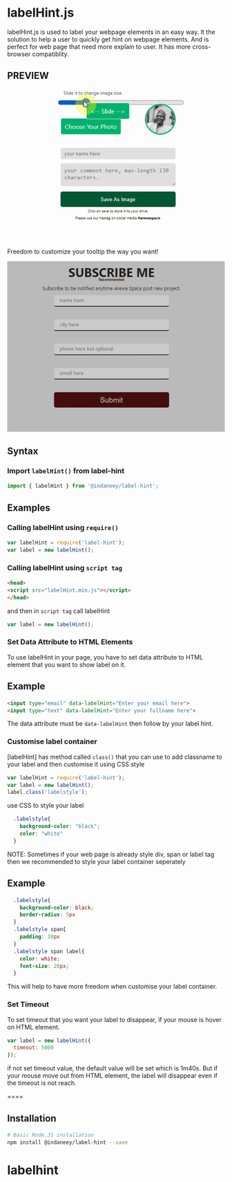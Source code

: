 labelHint.js
============

labelHint.js is used to label your webpage elements in an easy way. It the solution to help a user to quickly get hint on webpage elements. And is perfect for web page that need more explain to user. It has more cross-browser compatiblity.

PREVIEW
------
<img src="/assets/preview.gif" alt="label preview image"/>

Freedom to customize your tooltip the way you want! 

<img src="/assets/previewtwo.gif" alt="label preview image"/>

Syntax
------

### Import `labelHint()` from label-hint

```js
import { labelHint } from '@indaneey/label-hint';
```

Examples
--------

### Calling labelHint using `require()`

```js
var labelHint = require('label-hint');
var label = new labelHint();
```

### Calling labelHint using `script tag`

```html
<head>
<script src="labelHint.min.js"></script>
</head>
```

and then in `script tag` call labelHint

```js
var label = new labelHint();
```

### Set Data Attribute to HTML Elements

To use labelHint in your page, you have to set data attribute to HTML element that you want to show label on it.

Example
-------

```html
<input type="email" data-labelHint="Enter your email here">
<input type="text" data-labelHint="Enter your fullname here">
```

The data attribute must be `data-labelHint` then follow by your label hint.

### Customise label container

[labelHint] has method called `class()` that you can use to add classname to your label and then customise it using CSS style

```js
var labelHint = require('label-hint');
var label = new labelHint();
label.class('labelstyle');
```

use CSS to style your label

```css
  .labelstyle{
    background-color: "black";
    color: "white"
  }
```

NOTE: Sometimes if your web page is already style div, span or label tag then we recommended to style your label container seperately

Example
-----

```css
  .labelstyle{
    background-color: black;
    border-radius: 5px
  }
  .labelstyle span{
    padding: 10px
  }
  .labelstyle span label{
    color: white;
    font-size: 20px;
  }

```

This will help to have more freedom when customise your label container.

### Set Timeout

To set timeout that you want your label to disappear, if your mouse is hover on HTML element.

```js
var label = new labelHint({
  timeout: 5000
});
```

if not set timeout value, the default value will be set which is 1m40s.
But if your mouse move out from HTML element, the label will disappear even if the timeout is not reach.

====

Installation
------------------

```bash
# Basic Node.JS installation
npm install @indaneey/label-hint --save
```

# labelhint
